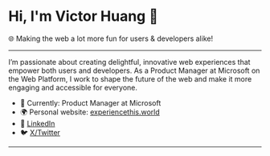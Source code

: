 # Hi, I'm Victor Huang 👋

🌐 Making the web a lot more fun for users & developers alike!

---

I’m passionate about creating delightful, innovative web experiences that empower both users and developers. As a Product Manager at Microsoft on the Web Platform, I work to shape the future of the web and make it more engaging and accessible for everyone.

- 🏢 Currently: Product Manager at Microsoft
- 🌍 Personal website: [experiencethis.world](https://www.experiencethis.world/)
- 💼 [LinkedIn](https://www.linkedin.com/in/victorhuangwq/)
- 🐦 [X/Twitter](https://x.com/victorhuangwq)
---
